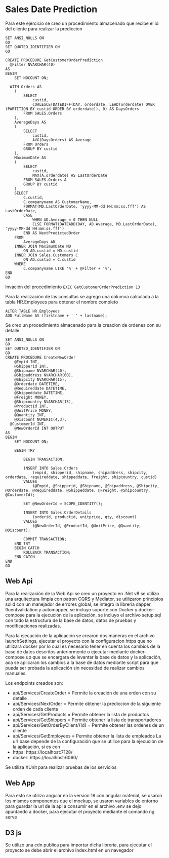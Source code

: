 
# Sales Date Prediction

Para este ejercicio se creo un procedimiento almacenado que recibe el id del cliente para realizar la prediccion

```
SET ANSI_NULLS ON
GO
SET QUOTED_IDENTIFIER ON
GO

CREATE PROCEDURE GetCustomerOrderPrediction
  @Filter NVARCHAR(40)
AS
BEGIN
	SET NOCOUNT ON;

  WITH Orders AS
	(
		SELECT
			custid,
			COALESCE(DATEDIFF(DAY, orderdate, LEAD(orderdate) OVER (PARTITION BY custid ORDER BY orderdate)), 0) AS DaysOrders
		FROM SALES.Orders
	),
	AverageDays AS
	(
		SELECT 
			custid, 
			AVG(DaysOrders) AS Average 
		FROM Orders
		GROUP BY custid
	),
	MaximumDate AS
	(
		SELECT
			custid,
			MAX(A.orderdate) AS LastOrderDate
		FROM SALES.Orders A
		GROUP BY custid
	)
	SELECT 
		C.custid,
		C.companyname AS CustomerName,
		FORMAT(MD.LastOrderDate, 'yyyy-MM-dd HH:mm:ss.fff') AS LastOrderDate,
		CASE 
			WHEN AD.Average = 0 THEN NULL
			ELSE FORMAT(DATEADD(DAY, AD.Average, MD.LastOrderDate), 'yyyy-MM-dd HH:mm:ss.fff')  
		END AS NextPredictedOrder
	FROM 
		AverageDays AD
	INNER JOIN MaximumDate MD 
		ON AD.custid = MD.custid
	INNER JOIN Sales.Customers C 
		ON AD.custid = C.custid
	WHERE 
		C.companyname LIKE '%' + @Filter + '%';
END
GO
```
Invación del procedimiento
``` EXEC GetCustomerOrderPrediction 13 ```

Para la realización de las consultas se agrego una columna calculada a la tabla HR.Employees para obtener el nombre completo
```
ALTER TABLE HR.Employees
ADD FullName AS (firstname + ' ' + lastname);
```

Se creo un procedimiento almacenado para la creacion de ordenes con su detalle
```
SET ANSI_NULLS ON
GO
SET QUOTED_IDENTIFIER ON
GO
CREATE PROCEDURE CreateNewOrder
	@Empid INT,
	@Shipperid INT,
	@Shipname NVARCHAR(40),
	@Shipaddress NVARCHAR(60),
	@Shipcity NVARCHAR(15),
	@Orderdate DATETIME,
	@Requireddate DATETIME,
	@Shippeddate DATETIME,
	@Freight MONEY,
	@Shipcountry NVARCHAR(15),
	@ProductId INT,
	@UnitPrice MONEY,
	@Quantity INT,
	@Discount NUMERIC(4,3),
  @CustomerId INT,
	@NewOrderId INT OUTPUT
AS
BEGIN
	SET NOCOUNT ON;

	BEGIN TRY

		BEGIN TRANSACTION;

		INSERT INTO Sales.Orders 
			(empid, shipperid, shipname, shipaddress, shipcity, orderdate, requireddate, shippeddate, freight, shipcountry, custid)
		VALUES 
			(@Empid, @Shipperid, @Shipname, @Shipaddress, @Shipcity, @Orderdate, @Requireddate, @Shippeddate, @Freight, @Shipcountry, @CustomerId);

		SET @NewOrderId = SCOPE_IDENTITY(); 

		INSERT INTO Sales.OrderDetails
			(orderid, productid, unitprice, qty, discount) 
		VALUES 
			(@NewOrderId, @ProductId, @UnitPrice, @Quantity, @Discount);

		COMMIT TRANSACTION;
	END TRY
	BEGIN CATCH
		ROLLBACK TRANSACTION;
	END CATCH
END
GO
```

## Web Api
Para la realización de la Web Api se creo un proyecto en .Net v8 se utilizo una arquitectura limpia con patron CQRS y Mediator, se utilizaron principios solid con un manejador de errores global, se integro la libreria dapper, fluentvalidation y automapper, se incluyo soporte con Docker y docker-compose para la ejecución de la aplicación, se incluyo el archivo setup.sql con todo la estructura de la base de datos, datos de pruebas y modificaciones realizadas.

Para la ejecución de la aplicación se crearon dos maneras en el archivo launchSettings, ejecutar el proyecto con la configuracion https que no utilizara docker por lo cual es necesario tener en cuenta los cambios de la base de datos descritos anteriormente o ejecutar mediante docker-compose up que se encargara de levantar la base de datos y la aplicación, aca se aplicaran los cambios a la base de datos mediante script para que pueda ser probada la aplicación sin necesidad de realizar cambios manuales.

Los endpoints creados son:
- api/Services/CreateOrder = Permite la creación de una orden con su detalle
- api/Services/NextOrder = Permite obtener la prediccion de la siguiente orden de cada cliente
- api/Services/GetProducts = Permite obtener la lista de productos
- api/Services/GetShippers = Permite obtener la lista de transportadores
- api/Services/GetOrderByClient/{Id} = Permite obtener las ordenes de un cliente
- api/Services/GetEmployees = Permite obtener la lista de empleados
La url base depende de la configuración que se utilice para la ejecución de la aplicación, si es con
- https: https://localhost:7128/
- docker: https://localhost:6060/
 
Se utiliza XUnit para realizar pruebas de los servicios

## Web App
Para esto se utilizo angular en la version 18 con angular material, se usaron los mismos componentes que el mockup, se usaron variables de entorno para guardar la url de la api a consumir en el archivo .env se dejo apuntando a docker, para ejecutar el proyecto mediante el comando ng serve

## D3 js
Se utilizo una cdn publica para importar dicha libreria, para ejecutar el proyecto se debe abrir el archivo index.html en un navegador